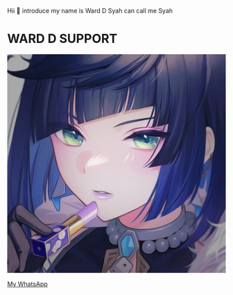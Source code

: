 Hii 👋
introduce my name is Ward D Syah can call me Syah

 # WARD D SUPPORT 

![](./864b104c91fc6a9d8a3a8548ff97def8.jpg)



[My WhatsApp](https://wa.me/6283117436733)</b>
